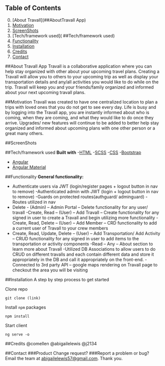 ## Table of Contents
0. [About Travall](##AboutTravall App)
1. [Motivation](##Motivation)
2. [ScreenShots](##ScreenShots)
3. [Tech/framework used]( ##Tech/framework used)
4. [Functionality]( ##Functionality)
5. [Installation](##Installation)
6. [Credits]( ##Credits)
7. [Contact]( ##Contact)


##About Travall App
Travall is a collaborative application where you can help stay organized with other about your upcoming travel plans.  Creating a Travall will allow you to others to your upcoming trip as well as display your transportation details and any/all activities you would like to do while on the trip.  Travall will keep you and your friends/family organized and informed about your next upcoming travall plans.  

##Motivation
Travall was created to have one centralized location to plan a trips with loved ones that you do not get to see every day.  Life is busy and by logging into the Travall app,  you are instantly informed about who is coming, when they are coming, and what they would like to do once they arrive. Upgrades/ new features will continue to be added to better help stay organized and informed about upcoming plans with one other person or a great many others.

##ScreenShots

##Tech/framework used
<b>Built with</b>
-[HTML]( https://developer.mozilla.org/en-US/docs/Learn/HTML)
-[SCSS]( https://sass-lang.com/documentation/file.SCSS_FOR_SASS_USERS.html)
-[CSS]( https://developer.mozilla.org/en-US/docs/Learn/CSS/Introduction_to_CSS)
-[Bootstrap](https://getbootstrap.com/)
- [Angular](https://angular.io/)
- [Angular Material]( https://material.angular.io/)



##Functionality
**General functionality:**
- Authenticate users via JWT (login/register pages + logout button in nav to remove)
-Authenticated admin with JWT (login + logout button in nav to remove)
-Guards on protected routes(authguard/ adminguard)
-Routes utilized in nav
- Delete - (Admin) – Admin Portal – Delete functionality for any user/ travall
-Create, Read – (User) – Add Travall – Create functionality for any signed in user to create a Travall and begin utilizing more functionality
-Create, Read, Delete – (User) – Add Member – CRD functionality to add a current user of Travall to your crew members
- Create, Read, Update, Delete – (User) – Add Transportation/ Add Activity – CRUD functionality for any signed in user to add items to the transportation or activity components
-Read – Any – About section to learn more about Travall
-Utilized DB Associations to allow users to do CRUD on different travalls and each contain different data and store it appropriately in the DB and call it appropriately on the front-end.
-Connected to 3rd party API – google maps rendering on Travall page to checkout the area you will be visiting

##Installation
A step by step process to get started

Clone repo

```
git clone (link)
```

Install `npm` packages

```
npm install
```
Start client 
```
ng serve -o
```

##Credits
@comellen
@abigailelewis
@j2134

##Contact
###Product Change request?
###Report a problem or bug?
Email the team at abigailelewis57@gmail.com. Thank you.

